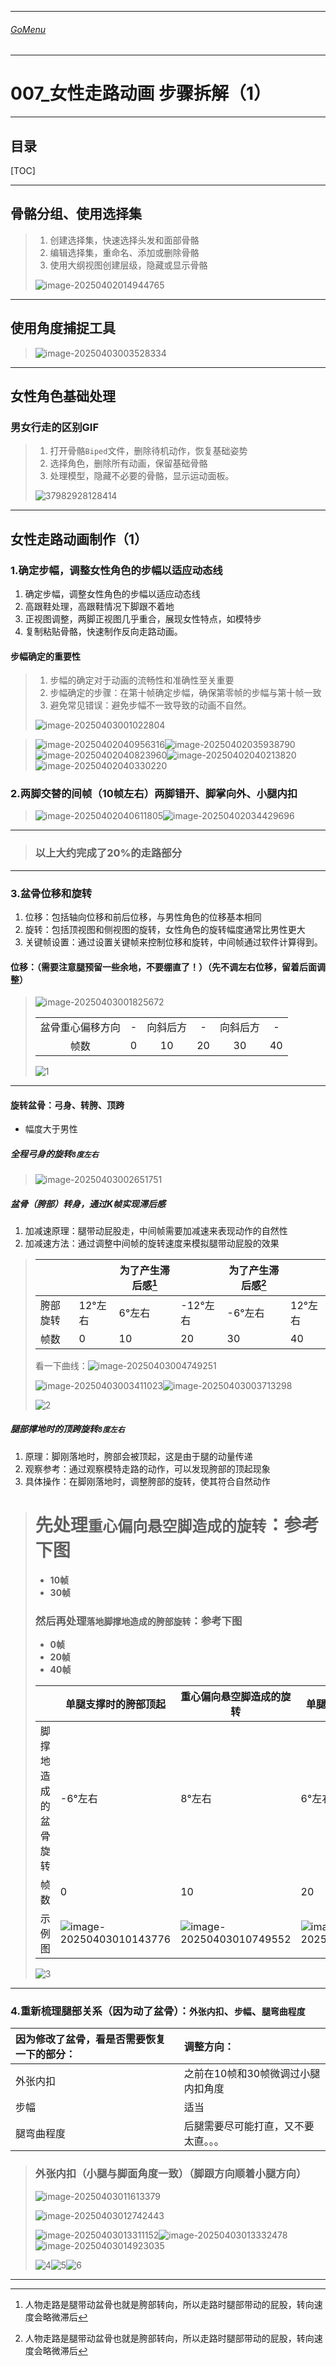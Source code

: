 

___________________________________________________________________________________________
###### [GoMenu](../3DMaxAnimationMenu.md)
___________________________________________________________________________________________
# 007_女性走路动画 步骤拆解（1）


___________________________________________________________________________________________


## 目录

[TOC]


------

## 骨骼分组、使用选择集

> 1. 创建选择集，快速选择头发和面部骨骼
> 2. 编辑选择集，重命名、添加或删除骨骼
> 3. 使用大纲视图创建层级，隐藏或显示骨骼
>
> ![image-20250402014944765](./Image/3DMaxAnimationv006/image-20250402014944765.png)

------

## 使用角度捕捉工具

> ![image-20250403003528334](./Image/3DMaxAnimationv007/image-20250403003528334.png)

------

## 女性角色基础处理

### 男女行走的区别GIF

> 1. 打开骨骼`Biped`文件，删除待机动作，恢复基础姿势
> 2. 选择角色，删除所有动画，保留基础骨骼
> 3. 处理模型，隐藏不必要的骨骼，显示运动面板。
>
> ![37982928128414](./Image/3DMaxAnimationv007/37982928128414.gif)

------

## 女性走路动画制作（1）

### 1.确定步幅，调整女性角色的步幅以适应动态线

1. 确定步幅，调整女性角色的步幅以适应动态线
2. 高跟鞋处理，高跟鞋情况下脚跟不着地
3. 正视图调整，两脚正视图几乎重合，展现女性特点，如模特步
4. 复制粘贴骨骼，快速制作反向走路动画。

#### 步幅确定的重要性

> 1. 步幅的确定对于动画的流畅性和准确性至关重要
> 2. 步幅确定的步骤：在第十帧确定步幅，确保第零帧的步幅与第十帧一致
> 3. 避免常见错误：避免步幅不一致导致的动画不自然。
>
> ![image-20250403001022804](./Image/3DMaxAnimationv007/image-20250403001022804.png)

> ![image-20250402040956316](./Image/3DMaxAnimationv006/image-20250402040956316.png)![image-20250402035938790](./Image/3DMaxAnimationv006/image-20250402035938790.png)![image-20250402040823960](./Image/3DMaxAnimationv006/image-20250402040823960.png)![image-20250402040213820](./Image/3DMaxAnimationv006/image-20250402040213820.png)![image-20250402040330220](./Image/3DMaxAnimationv006/image-20250402040330220.png)

### 2.两脚交替的间帧（10帧左右）两脚错开、脚掌向外、小腿内扣

> ![image-20250402040611805](./Image/3DMaxAnimationv006/image-20250402040611805.png)![image-20250402034429696](./Image/3DMaxAnimationv006/image-20250402034429696.png)

------

> ### 以上大约完成了20%的走路部分

------

### 3.盆骨位移和旋转

1. 位移：包括轴向位移和前后位移，与男性角色的位移基本相同
2. 旋转：包括顶视图和侧视图的旋转，女性角色的旋转幅度通常比男性更大
3. 关键帧设置：通过设置关键帧来控制位移和旋转，中间帧通过软件计算得到。

#### 位移：（需要注意腿预留一些余地，不要绷直了！）（先不调左右位移，留着后面调整）

> ![image-20250403001825672](./Image/3DMaxAnimationv007/image-20250403001825672.png)
>
> |                  |      |          |      |          |      |
> | :--------------: | :--: | :------: | :--: | :------: | :--: |
> | 盆骨重心偏移方向 |  -   | 向斜后方 |  -   | 向斜后方 |  -   |
> |       帧数       |  0   |    10    |  20  |    30    |  40  |
>
> ![1](./Image/3DMaxAnimationv007/1.gif)

------

#### 旋转盆骨：弓身、转胯、顶跨

- 幅度大于男性

##### 全程弓身的旋转`8度左右`

> ![image-20250403002651751](./Image/3DMaxAnimationv007/image-20250403002651751.png)

##### 盆骨（胯部）转身，通过K帧实现滞后感

1. 加减速原理：腿带动屁股走，中间帧需要加减速来表现动作的自然性
2. 加减速方法：通过调整中间帧的旋转速度来模拟腿带动屁股的效果

> |          |         | 为了产生滞后感[^1] |          | 为了产生滞后感[^1] |         |
> | -------- | ------- | ------------------ | -------- | ------------------ | ------- |
> | 胯部旋转 | 12°左右 | 6°左右             | -12°左右 | -6°左右            | 12°左右 |
> | 帧数     | 0       | 10                 | 20       | 30                 | 40      |
>
> 看一下曲线：![image-20250403004749251](./Image/3DMaxAnimationv007/image-20250403004749251.png)
>
> ![image-20250403003411023](./Image/3DMaxAnimationv007/image-20250403003411023.png)![image-20250403003713298](./Image/3DMaxAnimationv007/image-20250403003713298.png)
>
> ![2](./Image/3DMaxAnimationv007/2-1743612580040-4.gif)

##### 腿部撑地时的顶跨旋转`8度左右`

1. 原理：脚刚落地时，胯部会被顶起，这是由于腿的动量传递
2. 观察参考：通过观察模特走路的动作，可以发现胯部的顶起现象
3. 具体操作：在脚刚落地时，调整胯部的旋转，使其符合自然动作

># 先处理`重心偏向悬空脚造成的旋转`：参考下图
>
>- **10帧**
>- **30帧**
>
>### 然后再处理`落地脚撑地造成的胯部旋转`：参考下图
>
>- **0帧**
>- **20帧**
>- **40帧**
>
>|                      | 单腿支撑时的胯部顶起                                         | 重心偏向悬空脚造成的旋转                                     | 单腿支撑时的胯部顶起                                         | 重心偏向悬空脚造成的旋转                                     | 单腿支撑时的胯部顶起                                         |
>| -------------------- | ------------------------------------------------------------ | ------------------------------------------------------------ | ------------------------------------------------------------ | ------------------------------------------------------------ | ------------------------------------------------------------ |
>| 脚撑地造成的盆骨旋转 | -6°左右                                                      | 8°左右                                                       | 6°左右                                                       | -8°左右                                                      | -6°左右                                                      |
>| 帧数                 | 0                                                            | 10                                                           | 20                                                           | 30                                                           | 40                                                           |
>| 示例图               | ![image-20250403010143776](./Image/3DMaxAnimationv007/image-20250403010143776.png) | ![image-20250403010749552](./Image/3DMaxAnimationv007/image-20250403010749552.png) | ![image-20250403010207420](./Image/3DMaxAnimationv007/image-20250403010207420.png) | ![image-20250403010836769](./Image/3DMaxAnimationv007/image-20250403010836769.png) | ![image-20250403010143776](./Image/3DMaxAnimationv007/image-20250403010143776.png) |
>
>![3](./Image/3DMaxAnimationv007/3.gif)

------

### 4.重新梳理腿部关系（因为动了盆骨）：`外张内扣`、`步幅`、`腿弯曲程度`

| 因为修改了盆骨，看是否需要恢复一下的部分： | 调整方向：                           |
| :----------------------------------------- | :----------------------------------- |
| 外张内扣                                   | 之前在10帧和30帧微调过小腿内扣角度   |
| 步幅                                       | 适当                                 |
| 腿弯曲程度                                 | 后腿需要尽可能打直，又不要太直。。。 |

> ### 外张内扣（小腿与脚面角度一致）（脚跟方向顺着小腿方向）
>
> ![image-20250403011613379](./Image/3DMaxAnimationv007/image-20250403011613379.png)
>
> ![image-20250403012742443](./Image/3DMaxAnimationv007/image-20250403012742443.png)
>
> ![image-20250403013311152](./Image/3DMaxAnimationv007/image-20250403013311152.png)![image-20250403013332478](./Image/3DMaxAnimationv007/image-20250403013332478.png)![image-20250403014923035](./Image/3DMaxAnimationv007/image-20250403014923035.png)
>
> ![4](./Image/3DMaxAnimationv007/4.gif)![5](./Image/3DMaxAnimationv007/5.gif)![6](./Image/3DMaxAnimationv007/6.gif)

------

[^1]: 人物走路是腿带动盆骨也就是胯部转向，所以走路时腿部带动的屁股，转向速度会略微滞后
